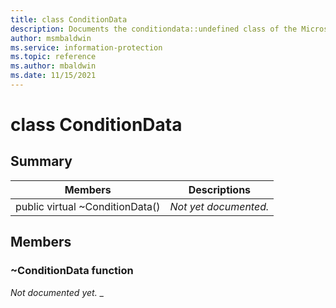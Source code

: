 ```yaml
---
title: class ConditionData 
description: Documents the conditiondata::undefined class of the Microsoft Information Protection SDK.
author: msmbaldwin
ms.service: information-protection
ms.topic: reference
ms.author: mbaldwin
ms.date: 11/15/2021
---
```


# class ConditionData 
  
## Summary
 Members                        | Descriptions                                
--------------------------------|---------------------------------------------
public virtual ~ConditionData()  | _Not yet documented._
  
## Members
  
### ~ConditionData function
_Not documented yet._
_
